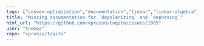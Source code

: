 ```yaml
---
tags: ["convex-optimization","documentation","linear","linear-algebra","matrix-analysis","nonlocal-game","physics","python","python-3","python3","quantum","quantum-computing","quantum-information","quantum-information-science","quantum-information-theory","quantum-physics","quantum-programming","quantum-programming-language","research","semidefinite-programming","unitaryhack"]
title: "Missing documentation for `depolarizing` and `dephasing`"
html_url: "https://github.com/vprusso/toqito/issues/1085"
user: "tnemoz"
repo: "vprusso/toqito"
---
```


